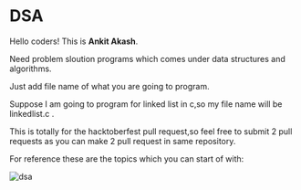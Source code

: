 # DSA
Hello coders!
This is **Ankit Akash**.



Need problem sloution programs which comes under data structures and algorithms.



Just add file name of what you are going to program.




Suppose I am going to program for linked list in c,so my file name will be linkedlist.c .



This is totally for the hacktoberfest pull request,so feel free to submit 2 pull requests as you can make 2 pull request in same repository.




For reference these are the topics which you can start of with:

![dsa](https://user-images.githubusercontent.com/75488501/195944951-8122d139-ba1e-4e9e-8d92-387ea0d04778.png)
